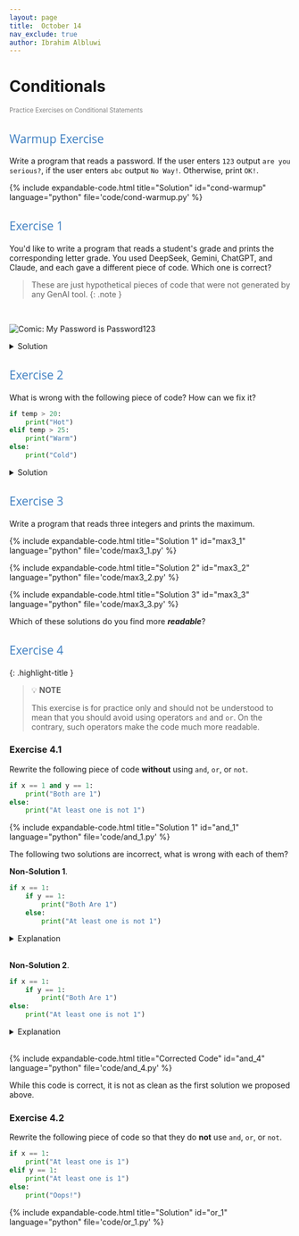 ```yaml
---
layout: page
title:  October 14
nav_exclude: true
author: Ibrahim Albluwi
---
```


<style>
h2 {
    font-weight: 400;           /* normal weight, not bold */
    font-family: "Open Sans", sans-serif;  /* different font face */
    color: #3b7dc0ff;             /* optional: different color */
}
</style>

# Conditionals
<span style="font-size: 0.8em; font-weight: normal; color: gray;">Practice Exercises on Conditional Statements</span>

## Warmup Exercise 

Write a program that reads a password. If the user enters `123` output `are you serious?`, if the user enters `abc` output `No Way!`. Otherwise, print `OK!`.

{% include expandable-code.html
title="Solution"
id="cond-warmup"
language="python"
file='code/cond-warmup.py'
%}

## Exercise 1

You'd like to write a program that reads a student's grade and prints the corresponding letter grade. You used DeepSeek, Gemini, ChatGPT, and Claude, and each gave a different piece of code. Which one is correct?

> These are just hypothetical pieces of code that were not generated by any GenAI tool. 
{: .note }
<br>

![Comic: My Password is Password123](/11102-f25/lesson-plans/images/conditionals-gen.png)<br>

<details class="jtd-accordion">
  <summary>Solution</summary>
<ul>
    <li> <b>DeepSeek</b>. Prints <code>A+AB</code> if <code>grade >= 100</code> and prints <code>AB</code> if <code>90 <= grade < 100</code>.</li>
    <li> <b>Gemini</b>.Prints an <code>F</code> if <code>grade >= 90</code>.</li>
    <li> <b>Claude</b>. Correct!</li>
    <li> <b>ChatGPT</b>. Correct, but is poor style because the <code>and</code> part is useless given that we are using <code>elif</code>.</li>
</ul>
</details>

## Exercise 2

What is wrong with the following piece of code? How can we fix it?
```python
if temp > 20:
    print("Hot")
elif temp > 25:
    print("Warm")
else:
    print("Cold")
```
<details class="jtd-accordion">
  <summary>Solution</summary>
This code will never print <code>Warm</code>. To fix it, we need to swap the first condition with the second.
</details>

## Exercise 3

Write a program that reads three integers and prints the maximum.

{% include expandable-code.html
title="Solution 1"
id="max3_1"
language="python"
file='code/max3_1.py'
%}

{% include expandable-code.html
title="Solution 2"
id="max3_2"
language="python"
file='code/max3_2.py'
%}

{% include expandable-code.html
title="Solution 3"
id="max3_3"
language="python"
file='code/max3_3.py'
%}

Which of these solutions do you find more **_readable_**?

## Exercise 4

{: .highlight-title }
> 💡 **NOTE**
>
> This exercise is for practice only and should not be understood to mean that you should avoid using operators `and` and `or`. On the contrary, such operators make the code much more readable.

### Exercise 4.1

Rewrite the following piece of code **without** using `and`, `or`, or `not`. 

```python
if x == 1 and y == 1:
    print("Both are 1")
else:
    print("At least one is not 1")
```

{% include expandable-code.html
title="Solution 1"
id="and_1"
language="python"
file='code/and_1.py'
%}

The following two solutions are incorrect, what is wrong with each of them?

**Non-Solution 1**.
```python
if x == 1:
    if y == 1:
        print("Both Are 1")
    else:
        print("At least one is not 1")
```

<details class="jtd-accordion">
  <summary>Explanation</summary>
Nothing will be printed if <code>x !=1 1</code>.
</details><br>

**Non-Solution 2**.
```python
if x == 1:
    if y == 1:
        print("Both Are 1")
else:
    print("At least one is not 1")
```

<details class="jtd-accordion">
  <summary>Explanation</summary>
Nothing will be printed if <code>x == 1</code> and <code>y != 1</code>.
</details><br>

{% include expandable-code.html
title="Corrected Code"
id="and_4"
language="python"
file='code/and_4.py'
%}

While this code is correct, it is not as clean as the first solution we proposed above.

### Exercise 4.2

Rewrite the following piece of code so that they do **not** use `and`, `or`, or `not`. 

```python
if x == 1:
    print("At least one is 1")
elif y == 1:
    print("At least one is 1")
else:
    print("Oops!")
```

{% include expandable-code.html
title="Solution"
id="or_1"
language="python"
file='code/or_1.py'
%}
